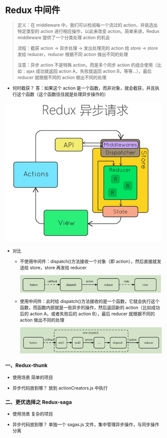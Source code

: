 # Redux 中间件

> 定义：在 middleware 中，我们可以检阅每一个流过的 action，并挑选出特定类型的 action 进行相应操作，以此来改变 action。简单来讲，Redux middleware 提供了一个分类处理 action 的机会
>
> 流程：截获 action → 异步处理 → 发出处理完的 action 给 store → store 发给 reducer，reducer 根据不同 action 做出不同的处理
>
> 注意：异步 action 不是特殊 action，而是多个同步 action 的组合使用（比如：ajax 成功就返回 action A，失败就返回 action B，等等...），最后 reducer 就根据不同的 action 做出不同的处理

- 何时截获？
  答：如果这个 action 是一个函数，而非对象，就会截获，并且执行这个函数（这个函数往往就是处理异步操作的）

![Redux中间件图解](images/Redux中间件图解.png)

- 对比

  - 不使用中间件：dispatch()方法接收一个对象（即 action），然后直接就发送给 store，store 再发给 reducer

    ![不使用Redux中间件](images/不使用Redux中间件.png)

  - 使用中间件：此时给 dispatch()方法接收的是一个函数，它就会执行这个函数，而函数内部就是一些异步的操作，然后返回新的 action（比如成功后的 action A，或者失败后的 action B），最后 reducer 就根据不同的 action 做出不同的处理

    ![使用Redux中间件.png](images/使用Redux中间件.png)

### 一、Redux-thunk

- 使用场景
  简单的项目

- 异步代码放到哪？
  放到 actionCreators.js 中执行

### 二、更优选择之 Redux-saga

- 使用场景
  复杂的项目

- 异步代码放到哪？
  单独一个 sagas.js 文件，集中管理异步操作，与同步操作分离

